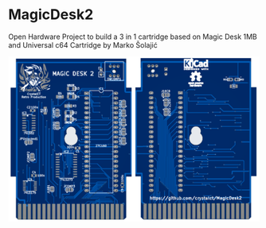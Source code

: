 # MagicDesk2
Open Hardware Project to build a 3 in 1 cartridge based on Magic Desk 1MB and Universal c64 Cartridge by Marko Šolajić

![PCB](./images/MD2.png)
